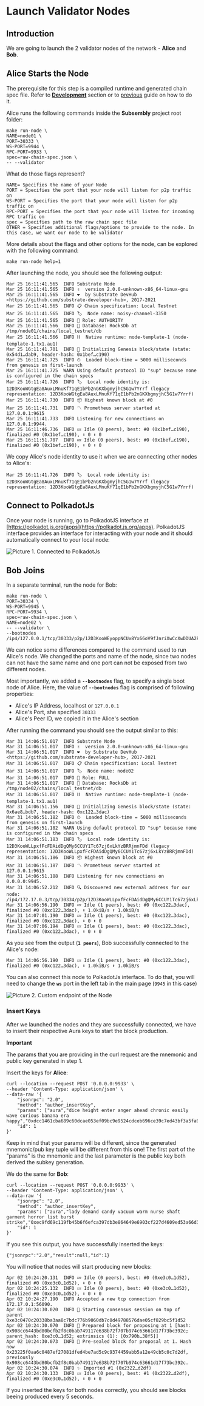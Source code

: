 # Launch Validator Nodes

## Introduction

We are going to launch the 2 validator nodes of the network - **Alice** and **Bob**.

## Alice Starts the Node

The prerequisite for this step is a compiled runtime and generated chain spec file. Refer to [**Development**](../../development/development.md) section or to [previous](../create-your-first-subsembly-runtime/) guide on how to do it.

Alice runs the following commands inside the **Subsembly** project root folder:

```text
make run-node \
NAME=node01 \
PORT=30333 \
WS-PORT=9944 \
RPC-PORT=9933 \
spec=raw-chain-spec.json \
-- --validator
```

What do those flags represent?

```text
NAME= Specifies the name of your Node
PORT = Specifies the port that your node will listen for p2p traffic on
WS-PORT = Specifies the port that your node will listen for p2p traffic on
RPC-PORT = Specifies the port that your node will listen for incoming RPC traffic on
spec = Specifies path to the raw chain spec file
OTHER = Specifies additional flags/options to provide to the node. In this case, we want our node to be validator
```

More details about the flags and other options for the node, can be explored with the following command:

```text
make run-node help=1
```

After launching the node, you should see the following output:

```text
Mar 25 16:11:41.565  INFO Substrate Node    
Mar 25 16:11:41.565  INFO ✌️  version 2.0.0-unknown-x86_64-linux-gnu    
Mar 25 16:11:41.565  INFO ❤️  by Substrate DevHub <https://github.com/substrate-developer-hub>, 2017-2021    
Mar 25 16:11:41.565  INFO 📋 Chain specification: Local Testnet    
Mar 25 16:11:41.565  INFO 🏷  Node name: noisy-channel-3350    
Mar 25 16:11:41.565  INFO 👤 Role: AUTHORITY    
Mar 25 16:11:41.566  INFO 💾 Database: RocksDb at /tmp/node01/chains/local_testnet/db    
Mar 25 16:11:41.566  INFO ⛓  Native runtime: node-template-1 (node-template-1.tx1.au1)    
Mar 25 16:11:41.701  INFO 🔨 Initializing Genesis block/state (state: 0x54d1…dab9, header-hash: 0x1bef…c190)    
Mar 25 16:11:41.725  INFO ⏱  Loaded block-time = 5000 milliseconds from genesis on first-launch    
Mar 25 16:11:41.725  WARN Using default protocol ID "sup" because none is configured in the chain specs    
Mar 25 16:11:41.726  INFO 🏷  Local node identity is: 12D3KooWGtgEa8AuxLMnuKf71qE1bPb2nGKXbgmyjhC5G1w7Yrrf (legacy representation: 12D3KooWGtgEa8AuxLMnuKf71qE1bPb2nGKXbgmyjhC5G1w7Yrrf)    
Mar 25 16:11:41.730  INFO 📦 Highest known block at #0    
Mar 25 16:11:41.731  INFO 〽️ Prometheus server started at 127.0.0.1:9615    
Mar 25 16:11:41.733  INFO Listening for new connections on 127.0.0.1:9944.    
Mar 25 16:11:46.736  INFO 💤 Idle (0 peers), best: #0 (0x1bef…c190), finalized #0 (0x1bef…c190), ⬇ 0 ⬆ 0    
Mar 25 16:11:51.707  INFO 💤 Idle (0 peers), best: #0 (0x1bef…c190), finalized #0 (0x1bef…c190), ⬇ 0 ⬆ 0
```

We copy Alice's node identity to use it when we are connecting other nodes to Alice's:

```text
Mar 25 16:11:41.726  INFO 🏷  Local node identity is: 12D3KooWGtgEa8AuxLMnuKf71qE1bPb2nGKXbgmyjhC5G1w7Yrrf (legacy representation: 12D3KooWGtgEa8AuxLMnuKf71qE1bPb2nGKXbgmyjhC5G1w7Yrrf)
```

## Connect to PolkadotJs

Once your node is running, go to PolkadotJS interface at [https://polkadot.js.org/apps](https://polkadot.js.org/apps). PolkadotJS interface provides an interface for interacting with your node and it should automatically connect to your local node:

![Picture 1. Connected to PolkadotJs](../../.gitbook/assets/screenshot-2021-03-31-at-16.27.13.png)

## Bob Joins

In a separate terminal, run the node for Bob:

```text
make run-node \
PORT=30334 \
WS-PORT=9945 \
RPC-PORT=9934 \
spec=raw-chain-spec.json \
NAME=node02 \
-- --validator \
--bootnodes /ip4/127.0.0.1/tcp/30333/p2p/12D3KooWEyoppNCUx8Yx66oV9fJnriXwCcXwDDUA2kj6vnc6iDEp
```

We can notice some differences compared to the command used to run Alice's node. We changed the ports and name of the node, since two nodes can not have the same name and one port can not be exposed from two different nodes.

Most importantly, we added a **`--bootnodes`** flag, to specify a single boot node of Alice. Here, the value of **`--bootnodes`** flag is comprised of following properties:

* Alice's IP Address, localhost or `127.0.0.1`
* Alice's Port, she specified `30333`
* Alice's Peer ID, we copied it in the Alice's section

After running the command you should see the output similar to this:

```text
Mar 31 14:06:51.017  INFO Substrate Node    
Mar 31 14:06:51.017  INFO ✌️  version 2.0.0-unknown-x86_64-linux-gnu    
Mar 31 14:06:51.017  INFO ❤️  by Substrate DevHub <https://github.com/substrate-developer-hub>, 2017-2021    
Mar 31 14:06:51.017  INFO 📋 Chain specification: Local Testnet    
Mar 31 14:06:51.017  INFO 🏷  Node name: node02    
Mar 31 14:06:51.017  INFO 👤 Role: FULL    
Mar 31 14:06:51.017  INFO 💾 Database: RocksDb at /tmp/node02/chains/local_testnet/db    
Mar 31 14:06:51.017  INFO ⛓  Native runtime: node-template-1 (node-template-1.tx1.au1)    
Mar 31 14:06:51.156  INFO 🔨 Initializing Genesis block/state (state: 0x6ae8…bdb7, header-hash: 0xc122…3dac)    
Mar 31 14:06:51.182  INFO ⏱  Loaded block-time = 5000 milliseconds from genesis on first-launch    
Mar 31 14:06:51.182  WARN Using default protocol ID "sup" because none is configured in the chain specs    
Mar 31 14:06:51.183  INFO 🏷  Local node identity is: 12D3KooWLLpxfFcFDAidDgQMy6CCUY1Tc67zj6xLkYzBRRjmnFDd (legacy representation: 12D3KooWLLpxfFcFDAidDgQMy6CCUY1Tc67zj6xLkYzBRRjmnFDd)    
Mar 31 14:06:51.186  INFO 📦 Highest known block at #0    
Mar 31 14:06:51.187  INFO 〽️ Prometheus server started at 127.0.0.1:9615    
Mar 31 14:06:51.188  INFO Listening for new connections on 0.0.0.0:9945.    
Mar 31 14:06:52.212  INFO 🔍 Discovered new external address for our node: /ip4/172.17.0.3/tcp/30334/p2p/12D3KooWLLpxfFcFDAidDgQMy6CCUY1Tc67zj6xLkYzBRRjmnFDd    
Mar 31 14:06:56.190  INFO 💤 Idle (1 peers), best: #0 (0xc122…3dac), finalized #0 (0xc122…3dac), ⬇ 1.0kiB/s ⬆ 1.0kiB/s    
Mar 31 14:07:01.190  INFO 💤 Idle (1 peers), best: #0 (0xc122…3dac), finalized #0 (0xc122…3dac), ⬇ 0 ⬆ 0    
Mar 31 14:07:06.194  INFO 💤 Idle (1 peers), best: #0 (0xc122…3dac), finalized #0 (0xc122…3dac), ⬇ 0 ⬆ 0
```

As you see from the output \(**`1 peers`**\), Bob successfully connected to the Alice's node:

```text
Mar 31 14:06:56.190  INFO 💤 Idle (1 peers), best: #0 (0xc122…3dac), finalized #0 (0xc122…3dac), ⬇ 1.0kiB/s ⬆ 1.0kiB/s
```

You can also connect this node to PolkadotJs interface. To do that, you will need to change the **`ws`** port in the left tab in the main page \(`9945` in this case\)

![Picture 2. Custom endpoint of the Node](../../.gitbook/assets/screenshot-2021-03-31-at-18.18.54.png)

### Insert Keys

After we launched the nodes and they are successfully connected, we have to insert their respective Aura keys to start the block production.

**Important**

The params that you are providing in the curl request are the mnemonic and public key generated in step 1.

Insert the keys for **Alice**:

```text
curl --location --request POST '0.0.0.0:9933' \
--header 'Content-Type: application/json' \
--data-raw '{
    "jsonrpc": "2.0",
    "method": "author_insertKey",
    "params": ["aura","dice height enter anger ahead chronic easily wave curious banana era happy","0xdcc1461cba689c60dcae053ef09bc9e9524cdceb696ce39c7ed43bf3a5fa9659"],
    "id": 1
}'
```

Keep in mind that your params will be different, since the generated mnemonic/pub key tuple will be different from this one! The first part of the "params" is the mnemonic and the last parameter is the public key both derived the subkey generation.

We do the same for **Bob**:

```text
curl --location --request POST '0.0.0.0:9933' \
--header 'Content-Type: application/json' \
--data-raw '{
    "jsonrpc": "2.0",
    "method": "author_insertKey",
    "params": ["aura","lady demand candy vacuum warm nurse shaft garment horror list burst strike","0xec9fd69c119fb45b6f6efca397db3e864649e6903cf227d4609ed53a66d3bf1e"],
    "id": 1
}'
```

If you see this output, you have successfully inserted the keys:

```text
{"jsonrpc":"2.0","result":null,"id":1}
```

You will notice that nodes will start producing new blocks:

```text
Apr 02 10:24:20.131  INFO 💤 Idle (0 peers), best: #0 (0xe3c0…1d52), finalized #0 (0xe3c0…1d52), ⬇ 0 ⬆ 0    
Apr 02 10:24:25.132  INFO 💤 Idle (0 peers), best: #0 (0xe3c0…1d52), finalized #0 (0xe3c0…1d52), ⬇ 0 ⬆ 0    
Apr 02 10:24:27.190  INFO Accepted a new tcp connection from 172.17.0.1:56090.    
Apr 02 10:24:30.020  INFO 🙌 Starting consensus session on top of parent 0xe3c0470c20338ba3aa8c7bdc776b9060db7c0d49788576dae05cf829bc5f1d52    
Apr 02 10:24:30.070  INFO 🎁 Prepared block for proposing at 1 [hash: 0x908cc6443bd80bcfb2f8c0bab749117e638b72f707b974c63661d17f73bc392c; parent_hash: 0xe3c0…1d52; extrinsics (1): [0x790b…38f5]]    
Apr 02 10:24:30.073  INFO 🔖 Pre-sealed block for proposal at 1. Hash now 0x23225f0aa6c0487ef27081dfed4be7ad5c9c9374459abb5a12e49cb5c0c7d2df, previously 0x908cc6443bd80bcfb2f8c0bab749117e638b72f707b974c63661d17f73bc392c.    
Apr 02 10:24:30.074  INFO ✨ Imported #1 (0x2322…d2df)    
Apr 02 10:24:30.133  INFO 💤 Idle (0 peers), best: #1 (0x2322…d2df), finalized #0 (0xe3c0…1d52), ⬇ 0 ⬆ 0
```

If you inserted the keys for both nodes correctly, you should see blocks beeing produced every 5 seconds.

